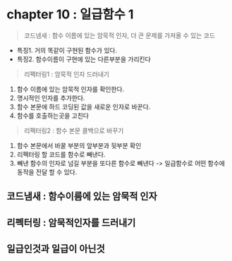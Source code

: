 # chapter 10 : 일급함수 1

> 코드냄새 : 함수 이름에 있는 암묵적 인자, 더 큰 문제를 가져올 수 있는 코드

- 특징1. 거의 똑같이 구현된 함수가 있다.
- 특징2. 함수이름이 구현에 있는 다른부분을 가리킨다

> 리펙터링1 : 암묵적 인자 드러내기

1. 함수 이름에 있는 암묵적 인자를 확인한다.
2. 명시적인 인자를 추가한다.
3. 함수 본문에 하드 코딩된 값을 새로운 인자로 바꾼다.
4. 함수를 호출하는곳을 고친다

> 리펙터링2 : 함수 본문 콜백으로 바꾸기

1. 함수 본문에서 바꿀 부분의 앞부분과 뒷부분 확인
2. 리펙터링 할 코드를 함수로 빼낸다.
3. 빼낸 함수의 인자로 넘길 부분을 또다른 함수로 빼낸다
   -> 일급함수로 어떤 함수에 동작을 전달 할 수 있다.

## 코드냄새 : 함수이름에 있는 암묵적 인자

## 리펙터링 : 암묵적인자를 드러내기

## 일급인것과 일급이 아닌것
